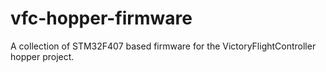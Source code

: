 # vfc-hopper-firmware
A collection of STM32F407 based firmware for the VictoryFlightController hopper project. 
